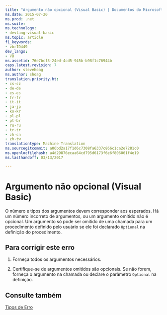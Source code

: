 ```yaml
---
title: "Argumento não opcional (Visual Basic) | Documentos do Microsoft"
ms.date: 2015-07-20
ms.prod: .net
ms.suite: 
ms.technology:
- devlang-visual-basic
ms.topic: article
f1_keywords:
- vbrID449
dev_langs:
- VB
ms.assetid: 76e7bcf3-24ed-4cd5-945b-b98f1c76944b
caps.latest.revision: 7
author: stevehoag
ms.author: shoag
translation.priority.ht:
- cs-cz
- de-de
- es-es
- fr-fr
- it-it
- ja-jp
- ko-kr
- pl-pl
- pt-br
- ru-ru
- tr-tr
- zh-cn
- zh-tw
translationtype: Machine Translation
ms.sourcegitcommit: a06bd2a17f1d6c7308fa6337c866c1ca2e7281c0
ms.openlocfilehash: a4d29876ecaa64cd795d6173f6e6f806061f4e19
ms.lasthandoff: 03/13/2017

---
```

# <a name="argument-not-optional-visual-basic"></a>Argumento não opcional (Visual Basic)
O número e tipos dos argumentos devem corresponder aos esperados. Há um número incorreto de argumentos, ou um argumento omitido não é opcional. Um argumento só pode ser omitido de uma chamada para um procedimento definido pelo usuário se ele foi declarado `Optional` na definição do procedimento.  
  
## <a name="to-correct-this-error"></a>Para corrigir este erro  
  
1.  Forneça todos os argumentos necessários.  
  
2.  Certifique-se de argumentos omitidos são opcionais. Se não forem, forneça o argumento na chamada ou declare o parâmetro `Optional` na definição.  
  
## <a name="see-also"></a>Consulte também  
 [Tipos de Erro](../../../visual-basic/programming-guide/language-features/error-types.md)
